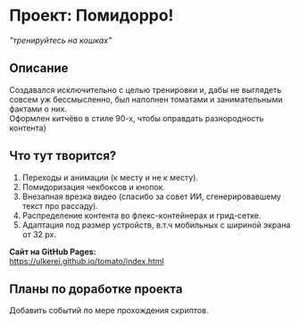 # Проект: Помидорро!

*"тренируйтесь на кошках"*

## Описание
Создавался исключительно с целью тренировки и, дабы не выглядеть совсем уж бессмысленно, был наполнен томатами и занимательными фактами о них.  
Оформлен китчёво в стиле 90-х, чтобы оправдать разнородность контента)  

## Что тут творится?
1. Переходы и анимации (к месту и не к месту).
2. Помидоризация чекбоксов и кнопок.
3. Внезапная врезка видео (спасибо за совет ИИ, сгенерировавшему текст про рассаду).
4. Распределение контента во флекс-контейнерах и грид-сетке.
5. Адаптация под размер устройств, в.т.ч мобильных с шириной экрана от 32 px.
  
**Сайт на GitHub Pages:**  
https://ulkerei.github.io/tomato/index.html

## Планы по доработке проекта
Добавить событий по мере прохождения скриптов.
